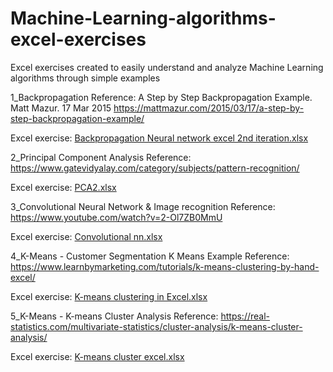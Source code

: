 # Machine-Learning-algorithms-excel-exercises
Excel exercises created to easily understand and analyze Machine Learning algorithms through simple examples


1_Backpropagation
Reference: 
A Step by Step Backpropagation Example. Matt Mazur. 17 Mar 2015
https://mattmazur.com/2015/03/17/a-step-by-step-backpropagation-example/

Excel exercise: 
[Backpropagation Neural network excel 2nd iteration.xlsx](https://github.com/user-attachments/files/17257053/Backpropagation.Neural.network.excel.2nd.iteration.xlsx)



2_Principal Component Analysis
Reference:
https://www.gatevidyalay.com/category/subjects/pattern-recognition/

Excel exercise:
[PCA2.xlsx](https://github.com/user-attachments/files/17257112/PCA2.xlsx)


3_Convolutional Neural Network & Image recognition
Reference:
https://www.youtube.com/watch?v=2-Ol7ZB0MmU

Excel exercise:
[Convolutional nn.xlsx](https://github.com/user-attachments/files/17257129/Convolutional.nn.xlsx)


4_K-Means - Customer Segmentation K Means Example
Reference:
https://www.learnbymarketing.com/tutorials/k-means-clustering-by-hand-excel/

Excel exercise:
[K-means clustering in Excel.xlsx](https://github.com/user-attachments/files/17257172/K-means.clustering.in.Excel.xlsx)


5_K-Means - K-means Cluster Analysis
Reference:
https://real-statistics.com/multivariate-statistics/cluster-analysis/k-means-cluster-analysis/

Excel exercise:
[K-means cluster excel.xlsx](https://github.com/user-attachments/files/17257177/K-means.cluster.excel.xlsx)



